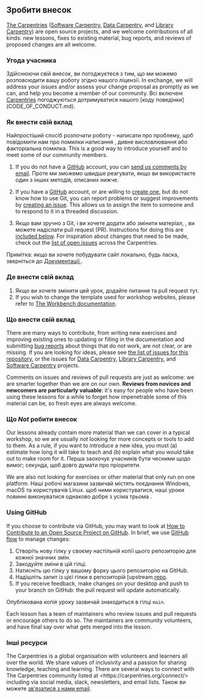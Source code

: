## Зробити внесок

[The Carpentries][cp-site] ([Software Carpentry][swc-site], [Data
Carpentry][dc-site], and [Library Carpentry][lc-site]) are open source
projects, and we welcome contributions of all kinds: new lessons, fixes to
existing material, bug reports, and reviews of proposed changes are all
welcome.

### Угода учасника

Здійснюючи свій внесок, ви погоджуєтеся з тим, що ми можемо розповсюдити вашу роботу згідно нашого
ліцензії. In exchange, we will address your issues and/or assess
your change proposal as promptly as we can, and help you become a member of our
community. Всі включені [Carpentries][cp-site] погоджуються дотримуватися
нашого \[коду поведінки] (CODE\_OF\_CONDUCT.md).

### Як внести свій вклад

Найпростіший спосіб розпочати роботу - написати про проблему, щоб повідомити нам про помилки написання
, дивне висловлювання або факторіальна помилка. This is a good way to
introduce yourself and to meet some of our community members.

1. If you do not have a [GitHub][github] account, you can [send us comments by
   email][contact]. Проте ми зможемо швидше реагувати, якщо ви використаєте
   один з інших методів, описаних нижче.

2. If you have a [GitHub][github] account, or are willing to [create
   one][github-join], but do not know how to use Git, you can report problems
   or suggest improvements by [creating an issue][repo-issues]. This allows us
   to assign the item to someone and to respond to it in a threaded discussion.

3. Якщо вам зручно з Git, і ви хочете додати або змінити матеріал,
   , ви можете надіслати pull request (PR). Instructions for doing this are
   [included below](#using-github). For inspiration about changes that need to
   be made, check out the [list of open issues][issues] across the Carpentries.

Примітка: якщо ви хочете побудувати сайт локально, будь ласка, зверніться до [Документації
][template-doc].

### Де внести свій вклад

1. Якщо ви хочете змінити цей урок, додайте питання та pull request тут.
2. If you wish to change the template used for workshop websites, please refer
   to [The Workbench documentation][template-doc].

### Що внести свій вклад

There are many ways to contribute, from writing new exercises and improving
existing ones to updating or filling in the documentation and submitting [bug
reports][issues] about things that do not work, are not clear, or are missing.
If you are looking for ideas, please see [the list of issues for this
repository][repo-issues], or the issues for [Data Carpentry][dc-issues],
[Library Carpentry][lc-issues], and [Software Carpentry][swc-issues] projects.

Comments on issues and reviews of pull requests are just as welcome: we are
smarter together than we are on our own. **Reviews from novices and newcomers
are particularly valuable**: it's easy for people who have been using these
lessons for a while to forget how impenetrable some of this material can be, so
fresh eyes are always welcome.

### Що _Not_ робити внесок

Our lessons already contain more material than we can cover in a typical
workshop, so we are usually _not_ looking for more concepts or tools to add to
them. As a rule, if you want to introduce a new idea, you must (a) estimate how
long it will take to teach and (b) explain what you would take out to make room
for it. Перша заохочує учасників бути чесними щодо вимог;
секунда, щоб довго думати про пріоритети.

We are also not looking for exercises or other material that only run on one
platform. Наші робочі магазини зазвичай містять поєднання Windows, macOS та
користувачів Linux. щоб ними користуватися, наші уроки повинні виконуватися однаково добре з усіма
трьома .

### Using GitHub

If you choose to contribute via GitHub, you may want to look at [How to
Contribute to an Open Source Project on GitHub][how-contribute]. In brief, we
use [GitHub flow][github-flow] to manage changes:

1. Створіть нову гілку у своєму настільній копії цього репозиторію для кожної
   значних змін.
2. Закодуйте зміни в цій гілці.
3. Натисніть цю гілку у вашому форку цього репозиторію на GitHub.
4. Надішліть запит із цієї гілки в репозиторій \[upstream.[repo].
5. If you receive feedback, make changes on your desktop and push to your
   branch on GitHub: the pull request will update automatically.

Опублікована копія уроку зазвичай знаходиться в гілці `main`.

Each lesson has a team of maintainers who review issues and pull requests or
encourage others to do so. The maintainers are community volunteers, and have
final say over what gets merged into the lesson.

### Інші ресурси

The Carpentries is a global organisation with volunteers and learners all over
the world. We share values of inclusivity and a passion for sharing knowledge,
teaching and learning. There are several ways to connect with The Carpentries
community listed at \<https\://carpentries.org/connect/> including via social
media, slack, newsletters, and email lists. Також ви можете [зв'язатися з нами
email][contact].

[repo]: https://example.com/FIXME
[repo-issues]: https://example.com/FIXME/issues
[contact]: mailto:team@carpentries.org
[cp-site]: https://carpentries.org/
[dc-issues]: https://github.com/issues?q=user%3Adatacarpentry
[dc-lessons]: https://datacarpentry.org/lessons/
[dc-site]: https://datacarpentry.org/
[discuss-list]: https://carpentries.topicbox.com/groups/discuss
[github]: https://github.com
[github-flow]: https://guides.github.com/introduction/flow/
[github-join]: https://github.com/join
[how-contribute]: https://egghead.io/courses/how-to-contribute-to-an-open-source-project-on-github
[issues]: https://carpentries.org/help-wanted-issues/
[lc-issues]: https://github.com/issues?q=user%3ALibraryCarpentry
[swc-issues]: https://github.com/issues?q=user%3Aswcarpentry
[swc-lessons]: https://software-carpentry.org/lessons/
[swc-site]: https://software-carpentry.org/
[lc-site]: https://librarycarpentry.org/
[template-doc]: https://carpentries.github.io/workbench/

